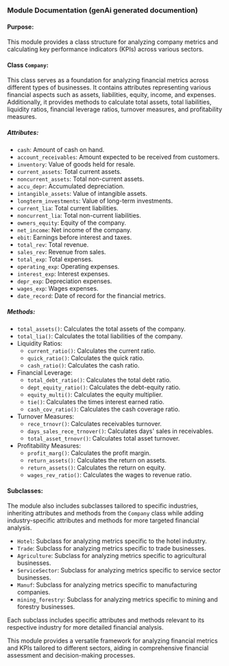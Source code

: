 ### Module Documentation (genAi generated documention)
#### Purpose:
This module provides a class structure for analyzing company metrics and calculating key performance indicators (KPIs) across various sectors.

#### Class `Company`:
This class serves as a foundation for analyzing financial metrics across different types of businesses. 
It contains attributes representing various financial aspects such as assets, liabilities, equity, income, and expenses. 
Additionally, it provides methods to calculate total assets, total liabilities, liquidity ratios, financial leverage ratios, turnover measures, and profitability measures.

##### Attributes:
- `cash`: Amount of cash on hand.
- `account_receivables`: Amount expected to be received from customers.
- `inventory`: Value of goods held for resale.
- `current_assets`: Total current assets.
- `noncurrent_assets`: Total non-current assets.
- `accu_depr`: Accumulated depreciation.
- `intangible_assets`: Value of intangible assets.
- `longterm_investments`: Value of long-term investments.
- `current_lia`: Total current liabilities.
- `noncurrent_lia`: Total non-current liabilities.
- `owners_equity`: Equity of the company.
- `net_income`: Net income of the company.
- `ebit`: Earnings before interest and taxes.
- `total_rev`: Total revenue.
- `sales_rev`: Revenue from sales.
- `total_exp`: Total expenses.
- `operating_exp`: Operating expenses.
- `interest_exp`: Interest expenses.
- `depr_exp`: Depreciation expenses.
- `wages_exp`: Wages expenses.
- `date_record`: Date of record for the financial metrics.

##### Methods:
- `total_assets()`: Calculates the total assets of the company.
- `total_lia()`: Calculates the total liabilities of the company.
- Liquidity Ratios:
  - `current_ratio()`: Calculates the current ratio.
  - `quick_ratio()`: Calculates the quick ratio.
  - `cash_ratio()`: Calculates the cash ratio.
- Financial Leverage:
  - `total_debt_ratio()`: Calculates the total debt ratio.
  - `dept_equity_ratio()`: Calculates the debt-equity ratio.
  - `equity_multi()`: Calculates the equity multiplier.
  - `tie()`: Calculates the times interest earned ratio.
  - `cash_cov_ratio()`: Calculates the cash coverage ratio.
- Turnover Measures:
  - `rece_trnovr()`: Calculates receivables turnover.
  - `days_sales_rece_trnover()`: Calculates days' sales in receivables.
  - `total_asset_trnovr()`: Calculates total asset turnover.
- Profitability Measures:
  - `profit_marg()`: Calculates the profit margin.
  - `return_assets()`: Calculates the return on assets.
  - `return_assets()`: Calculates the return on equity.
  - `wages_rev_ratio()`: Calculates the wages to revenue ratio.

#### Subclasses:
The module also includes subclasses tailored to specific industries, 
inheriting attributes and methods from the `Company` class while adding industry-specific attributes and methods for more targeted financial analysis.

- `Hotel`: Subclass for analyzing metrics specific to the hotel industry.
- `Trade`: Subclass for analyzing metrics specific to trade businesses.
- `Agriculture`: Subclass for analyzing metrics specific to agricultural businesses.
- `ServiceSector`: Subclass for analyzing metrics specific to service sector businesses.
- `Manuf`: Subclass for analyzing metrics specific to manufacturing companies.
- `mining_forestry`: Subclass for analyzing metrics specific to mining and forestry businesses.

Each subclass includes specific attributes and methods relevant to its respective industry for more detailed financial analysis.

This module provides a versatile framework for analyzing financial metrics and KPIs tailored to different sectors, 
aiding in comprehensive financial assessment and decision-making processes.
